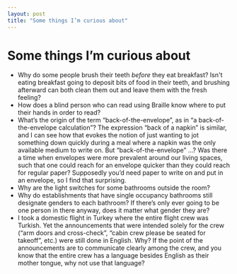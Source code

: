 ```yaml
---
layout: post
title: "Some things I’m curious about"
---
```


# Some things I’m curious about

- Why do some people brush their teeth _before_ they eat breakfast? Isn't eating breakfast going to deposit bits of food in their teeth, and brushing afterward can both clean them out and leave them with the fresh feeling?
- How does a blind person who can read using Braille know where to put their hands in order to read?
- What’s the origin of the term “back-of-the-envelope”, as in “a back-of-the-envelope calculation”? The expression “back of a napkin” is similar, and I can see how that evokes the notion of just wanting to jot something down quickly during a meal where a napkin was the only available medium to write on. But “back-of-the-envelope” …? Was there a time when envelopes were more prevalent around our living spaces, such that one could reach for an envelope quicker than they could reach for regular paper? Supposedly you’d need paper to write on and put in an envelope, so I find that surprising.
- Why are the light switches for some bathrooms outside the room?
- Why do establishments that have single occupancy bathrooms still designate genders to each bathroom? If there’s only ever going to be one person in there anyway, does it matter what gender they are?
- I took a domestic flight in Turkey where the entire flight crew was Turkish. Yet the announcements that were intended solely for the crew (“arm doors and cross-check”, “cabin crew please be seated for takeoff”, etc.) were still done in English. Why? If the point of the announcements are to communicate clearly among the crew, and you know that the entire crew has a language besides English as their mother tongue, why not use that language?
